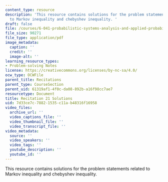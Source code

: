 ```yaml
---
content_type: resource
description: 'This resource contains solutions for the problem statements related
  to Markov inequality and chebyshev inequality. '
draft: false
file: /courses/6-041-probabilistic-systems-analysis-and-applied-probability-fall-2010/7d33ce7c78821535c11ab48316f16958_MIT6_041F10_rec21_sol.pdf
file_size: 90271
file_type: application/pdf
image_metadata:
  caption: ''
  credit: ''
  image-alt: ''
learning_resource_types:
- Problem-solving Notes
license: https://creativecommons.org/licenses/by-nc-sa/4.0/
ocw_type: OCWFile
parent_title: Recitations
parent_type: CourseSection
parent_uid: 61319af1-4f0c-da08-892b-a16f98cc7ae7
resourcetype: Document
title: Recitation 21 Solutions
uid: 7d33ce7c-7882-1535-c11a-b48316f16958
video_files:
  archive_url: ''
  video_captions_file: ''
  video_thumbnail_file: ''
  video_transcript_file: ''
video_metadata:
  source: ''
  video_speakers: ''
  video_tags: ''
  youtube_description: ''
  youtube_id: ''
---
```

This resource contains solutions for the problem statements related to Markov inequality and chebyshev inequality.